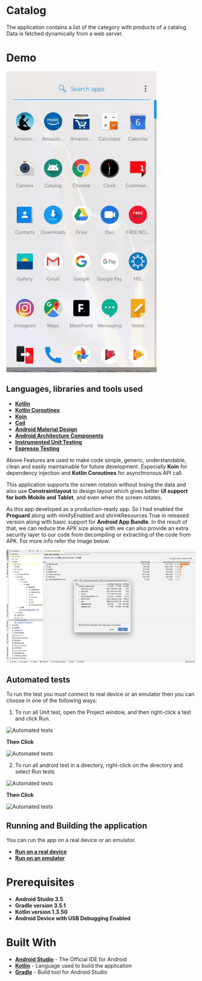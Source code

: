 # Catalog

The application contains a list of the category with products of a catalog. Data is fetched
dynamically from a web server.

# Demo
![Catalog](screenshots/Catalog_apk_demo.gif)

## Languages, libraries and tools used

* __[Kotlin](https://developer.android.com/kotlin)__
* __[Kotlin Coroutines](https://kotlinlang.org/docs/reference/coroutines-overview.html)__
* __[Koin](https://github.com/InsertKoinIO/koin)__
* __[Coil](https://coil-kt.github.io/coil/getting_started/)__
* __[Android Material Design](https://material.io/components/)__
* __[Android Architecture Components](https://developer.android.com/topic/libraries/architecture/index.html)__
* __[Instrumented Unit Testing](https://developer.android.com/training/testing/unit-testing/instrumented-unit-tests)__
* __[Espresso Testing](http://developer.android.com/training/testing/espresso)__

Above Features are used to make code simple, generic, understandable, clean and easily maintainable
for future development. Especially **Koin** for dependency injection and **Kotlin Coroutines** for
asynchronous API call.

This application supports the screen rotation without losing the data and also use **Constraintlayout** to design layout which
gives better **UI support for both Mobile and Tablet**, and even when the screen rotates.

As this app developed as a production-ready app. So I had enabled the **Proguard** along with minifyEnabled
and shrinkResources True in released version along with basic support for **Android App Bundle**.
In the result of that, we can reduce the APK size along with we can also provide an extra security layer
to our code from decompiling or extracting of the code from APK. For more info refer the Image below.

![Apk Analyser](screenshots/Catalog_Apk_Analyser.png)

## Automated tests

To run the test you must connect to real device or an emulator then you can choose in one of the following ways:

1. To run all Unit test, open the Project window, and then right-click a test and click Run.

![Automated tests](screenshots/select_unit_test.png)

**Then Click**

![Automated tests](screenshots/run_unit_test.png)

2. To run all android test in a directory, right-click on the directory and select Run tests

![Automated tests](screenshots/select_android_test.png)

**Then Click**

![Automated tests](screenshots/run_android_test.png)

## Running and Building the application

You can run the app on a real device or an emulator.

* __[Run on a real device](https://developer.android.com/training/basics/firstapp/running-app#RealDevice)__
* __[Run on an emulator](https://developer.android.com/training/basics/firstapp/running-app#Emulator)__


# Prerequisites
* __Android Studio 3.5__
* __Gradle version 3.5.1__
* __Kotlin version 1.3.50__
* __Android Device with USB Debugging Enabled__

# Built With

* __[Android Studio](https://developer.android.com/studio/index.html)__ - The Official IDE for Android
* __[Kotlin](https://developer.android.com/kotlin)__ - Language used to build the application
* __[Gradle](https://gradle.org)__ - Build tool for Android Studio